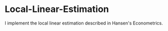 # Local-Linear-Estimation
I implement the local linear estimation described in Hansen's Econometrics.
